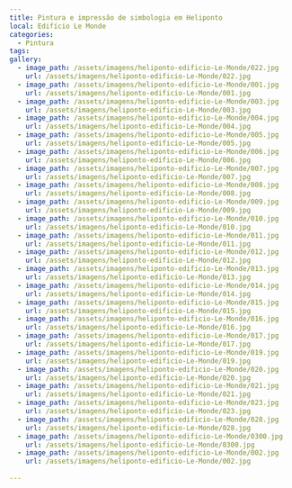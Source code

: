 ```yaml
---
title: Pintura e impressão de simbologia em Heliponto 
local: Edifício Le Monde
categories:
  - Pintura
tags:
gallery:
  - image_path: /assets/imagens/heliponto-edificio-Le-Monde/022.jpg
    url: /assets/imagens/heliponto-edificio-Le-Monde/022.jpg
  - image_path: /assets/imagens/heliponto-edificio-Le-Monde/001.jpg
    url: /assets/imagens/heliponto-edificio-Le-Monde/001.jpg
  - image_path: /assets/imagens/heliponto-edificio-Le-Monde/003.jpg
    url: /assets/imagens/heliponto-edificio-Le-Monde/003.jpg
  - image_path: /assets/imagens/heliponto-edificio-Le-Monde/004.jpg
    url: /assets/imagens/heliponto-edificio-Le-Monde/004.jpg
  - image_path: /assets/imagens/heliponto-edificio-Le-Monde/005.jpg
    url: /assets/imagens/heliponto-edificio-Le-Monde/005.jpg
  - image_path: /assets/imagens/heliponto-edificio-Le-Monde/006.jpg
    url: /assets/imagens/heliponto-edificio-Le-Monde/006.jpg
  - image_path: /assets/imagens/heliponto-edificio-Le-Monde/007.jpg
    url: /assets/imagens/heliponto-edificio-Le-Monde/007.jpg
  - image_path: /assets/imagens/heliponto-edificio-Le-Monde/008.jpg
    url: /assets/imagens/heliponto-edificio-Le-Monde/008.jpg
  - image_path: /assets/imagens/heliponto-edificio-Le-Monde/009.jpg
    url: /assets/imagens/heliponto-edificio-Le-Monde/009.jpg
  - image_path: /assets/imagens/heliponto-edificio-Le-Monde/010.jpg
    url: /assets/imagens/heliponto-edificio-Le-Monde/010.jpg
  - image_path: /assets/imagens/heliponto-edificio-Le-Monde/011.jpg
    url: /assets/imagens/heliponto-edificio-Le-Monde/011.jpg
  - image_path: /assets/imagens/heliponto-edificio-Le-Monde/012.jpg
    url: /assets/imagens/heliponto-edificio-Le-Monde/012.jpg
  - image_path: /assets/imagens/heliponto-edificio-Le-Monde/013.jpg
    url: /assets/imagens/heliponto-edificio-Le-Monde/013.jpg
  - image_path: /assets/imagens/heliponto-edificio-Le-Monde/014.jpg
    url: /assets/imagens/heliponto-edificio-Le-Monde/014.jpg
  - image_path: /assets/imagens/heliponto-edificio-Le-Monde/015.jpg
    url: /assets/imagens/heliponto-edificio-Le-Monde/015.jpg
  - image_path: /assets/imagens/heliponto-edificio-Le-Monde/016.jpg
    url: /assets/imagens/heliponto-edificio-Le-Monde/016.jpg
  - image_path: /assets/imagens/heliponto-edificio-Le-Monde/017.jpg
    url: /assets/imagens/heliponto-edificio-Le-Monde/017.jpg
  - image_path: /assets/imagens/heliponto-edificio-Le-Monde/019.jpg
    url: /assets/imagens/heliponto-edificio-Le-Monde/019.jpg
  - image_path: /assets/imagens/heliponto-edificio-Le-Monde/020.jpg
    url: /assets/imagens/heliponto-edificio-Le-Monde/020.jpg
  - image_path: /assets/imagens/heliponto-edificio-Le-Monde/021.jpg
    url: /assets/imagens/heliponto-edificio-Le-Monde/021.jpg
  - image_path: /assets/imagens/heliponto-edificio-Le-Monde/023.jpg
    url: /assets/imagens/heliponto-edificio-Le-Monde/023.jpg
  - image_path: /assets/imagens/heliponto-edificio-Le-Monde/028.jpg
    url: /assets/imagens/heliponto-edificio-Le-Monde/028.jpg
  - image_path: /assets/imagens/heliponto-edificio-Le-Monde/0300.jpg
    url: /assets/imagens/heliponto-edificio-Le-Monde/0300.jpg
  - image_path: /assets/imagens/heliponto-edificio-Le-Monde/002.jpg
    url: /assets/imagens/heliponto-edificio-Le-Monde/002.jpg
  
---
```

